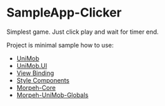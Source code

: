# SampleApp-Clicker

Simplest game. Just click play and wait for timer end.

Project is minimal sample how to use:
- [UniMob](https://github.com/codewriter-packages/UniMob)
- [UniMob.UI](https://github.com/codewriter-packages/UniMob.UI)
- [View Binding](https://github.com/codewriter-packages/View-Binding)
- [Style Components](https://github.com/codewriter-packages/Style-Components)
- [Morpeh-Core](https://github.com/codewriter-packages/Morpeh-Core)
- [Morpeh-UniMob-Globals](https://github.com/codewriter-packages/Morpeh-UniMob-Globals)
